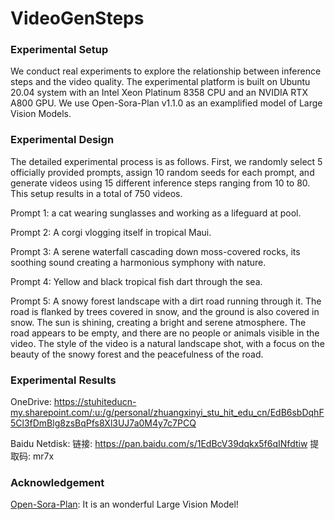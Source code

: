 # VideoGenSteps
### Experimental Setup
We conduct real experiments to explore the relationship between inference steps and the video quality.
The experimental platform is built on Ubuntu 20.04 system with an Intel Xeon Platinum 8358 CPU and an NVIDIA RTX A800 GPU.
We use Open-Sora-Plan v1.1.0 as an examplified model of Large Vision Models.

### Experimental Design
The detailed experimental process is as follows. First, we randomly select 5 officially provided prompts, assign 10 random seeds for each prompt, and generate videos using 15 different inference steps ranging from 10 to 80. This setup results in a total of 750 videos.

Prompt 1: a cat wearing sunglasses and working as a lifeguard at pool.

Prompt 2: A corgi vlogging itself in tropical Maui.

Prompt 3: A serene waterfall cascading down moss-covered rocks, its soothing sound creating a harmonious symphony with nature.

Prompt 4: Yellow and black tropical fish dart through the sea.

Prompt 5: A snowy forest landscape with a dirt road running through it. The road is flanked by trees covered in snow, and the ground is also covered in snow. The sun is shining, creating a bright and serene atmosphere. The road appears to be empty, and there are no people or animals visible in the video. The style of the video is a natural landscape shot, with a focus on the beauty of the snowy forest and the peacefulness of the road.

### Experimental Results
OneDrive: https://stuhiteducn-my.sharepoint.com/:u:/g/personal/zhuangxinyi_stu_hit_edu_cn/EdB6sbDqhF5Cl3fDmBlg8zsBqPfs8Xl3UJ7a0M4y7c7PCQ

Baidu Netdisk: 链接: https://pan.baidu.com/s/1EdBcV39dqkx5f6qINfdtiw 提取码: mr7x

### Acknowledgement
[Open-Sora-Plan](https://github.com/PKU-YuanGroup/Open-Sora-Plan): It is an wonderful Large Vision Model!
